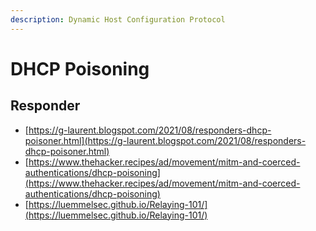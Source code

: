 ```yaml
---
description: Dynamic Host Configuration Protocol
---
```


# DHCP Poisoning




## Responder

- [https://g-laurent.blogspot.com/2021/08/responders-dhcp-poisoner.html](https://g-laurent.blogspot.com/2021/08/responders-dhcp-poisoner.html)
- [https://www.thehacker.recipes/ad/movement/mitm-and-coerced-authentications/dhcp-poisoning](https://www.thehacker.recipes/ad/movement/mitm-and-coerced-authentications/dhcp-poisoning)
- [https://luemmelsec.github.io/Relaying-101/](https://luemmelsec.github.io/Relaying-101/)
